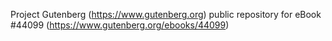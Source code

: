 Project Gutenberg (https://www.gutenberg.org) public repository for eBook #44099 (https://www.gutenberg.org/ebooks/44099)
